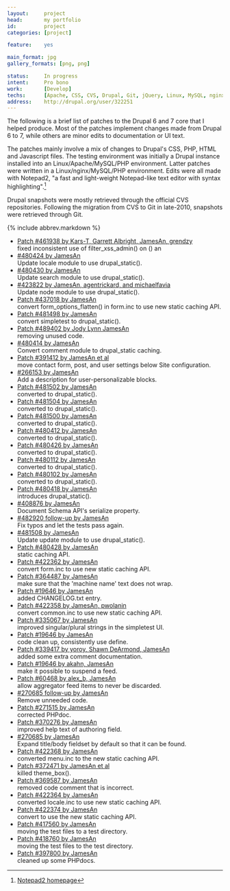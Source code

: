 ```yaml
---
layout:     project
head:       my portfolio
id:         project
categories: [project]

feature:    yes

main_format: jpg
gallery_formats: [png, png]

status:     In progress
intent:     Pro bono
work:       [Develop]
techs:      [Apache, CSS, CVS, Drupal, Git, jQuery, Linux, MySQL, nginx, PHP, XHTML]
address:    http://drupal.org/user/322251
---
```

The following is a brief list of patches to the Drupal 6 and 7 core that I helped produce. Most of the patches implement changes made from Drupal 6 to 7, while others are minor edits to documentation or UI text.

The patches mainly involve a mix of changes to Drupal's CSS, PHP, HTML and Javascript files. The testing environment was initially a Drupal instance installed into an Linux/Apache/MySQL/PHP environment. Latter patches were written in a Linux/nginx/MySQL/PHP environment. Edits were all made with Notepad2, "a fast and light-weight Notepad-like text editor with syntax highlighting".[^1]

Drupal snapshots were mostly retrieved through the official CVS repositories. Following the migration from CVS to Git in late-2010, snapshots were retrieved through Git.

[^1]: [Notepad2 homepage](http://www.flos-freeware.ch/notepad2.html)

{% include abbrev.markdown %}

<ul>
  <li><a href="http://drupal.org/commitlog/commit/2/e5e3d279e299b00890e86f8fa2f4b48ca1ce9948" rel="nofollow external">Patch #461938 by Kars-T, Garrett Albright, JamesAn, grendzy</a><br/> fixed inconsistent use of filter_xss_admin() on () an</li>
  <li><a href="http://drupal.org/commitlog/commit/2/6b4aa3080f37c589b7d7cb30fecae450f1ac3abc" rel="nofollow external">#480424 by JamesAn</a><br/> Update locale module to use drupal_static().</li>
  <li><a href="http://drupal.org/commitlog/commit/2/2aed502f93be8ce40a90f31759a8619389d96959" rel="nofollow external">#480430 by JamesAn</a><br/> Update search module to use drupal_static().</li>
  <li><a href="http://drupal.org/commitlog/commit/2/311a25cae3a7ce411138466c474bf24b0e758210" rel="nofollow external">#423822 by JamesAn, agentrickard, and michaelfavia</a><br/> Update node module to use drupal_static().</li>
  <li><a href="http://drupal.org/commitlog/commit/2/1b521566bb9777c177e1d89eb6091d946ff300f0" rel="nofollow external">Patch #437018 by JamesAn</a><br/> convert form_options_flatten() in form.inc to use new static caching API.</li>
  <li><a href="http://drupal.org/commitlog/commit/2/e8b82e0ba44faf30b71a3b19477497a24ddc466c" rel="nofollow external">Patch #481498 by JamesAn</a><br/> convert simpletest to drupal_static().</li>
  <li><a href="http://drupal.org/commitlog/commit/2/e66f235ac4a84a92d0430587c284954f18705bab" rel="nofollow external">Patch #489402 by Jody Lynn JamesAn</a><br/> removing unused code.</li>
  <li><a href="http://drupal.org/commitlog/commit/2/097ea891f1276389ff458b5842d44b8c5db9b41a" rel="nofollow external">#480414 by JamesAn</a><br/> Convert comment module to drupal_static caching.</li>
  <li><a href="http://drupal.org/commitlog/commit/2/daedf71b7c1683a21df35e2f9d8660e89deeea62" rel="nofollow external">Patch #391412 by JamesAn et al</a><br/> move contact form, post, and user settings below Site configuration.</li>
  <li><a href="http://drupal.org/commitlog/commit/2/ece9032afd035bbe4ca55b6fd671df03b96b4e35" rel="nofollow external">#266153 by JamesAn</a><br/> Add a description for user-personalizable blocks.</li>
  <li><a href="http://drupal.org/commitlog/commit/2/1931f3b9d4e8f281dfa240373059f8c1f35e7c4f" rel="nofollow external">Patch #481502 by JamesAn</a><br/> converted to drupal_static().</li>
  <li><a href="http://drupal.org/commitlog/commit/2/fd96af92411341f9d672f9ba69c0a94c4b597fe8" rel="nofollow external">Patch #481504 by JamesAn</a><br/> converted to drupal_static().</li>
  <li><a href="http://drupal.org/commitlog/commit/2/43b21cffddeaf50b5690888c66fd2eb179d3d8d1" rel="nofollow external">Patch #481500 by JamesAn</a><br/> converted to drupal_static().</li>
  <li><a href="http://drupal.org/commitlog/commit/2/8322883918d3f4351cf05596bef0c3ec587968a9" rel="nofollow external">Patch #480412 by JamesAn</a><br/> converted to drupal_static().</li>
  <li><a href="http://drupal.org/commitlog/commit/2/eb0839b984cec146a3580cc40e00a58650e460d1" rel="nofollow external">Patch #480426 by JamesAn</a><br/> converted to drupal_static().</li>
  <li><a href="http://drupal.org/commitlog/commit/2/2af96209f174ad35f1568b2f7f9b8947e632a5a4" rel="nofollow external">Patch #480112 by JamesAn</a><br/> converted to drupal_static().</li>
  <li><a href="http://drupal.org/commitlog/commit/2/c5f4624fe72f2588be8e360fe7957fd47fc4795e" rel="nofollow external">Patch #480102 by JamesAn</a><br/> converted to drupal_static().</li>
  <li><a href="http://drupal.org/commitlog/commit/2/709bb0a19a6a55dd409f7a5ffde2afab767599a2" rel="nofollow external">Patch #480418 by JamesAn</a><br/> introduces drupal_static().</li>
  <li><a href="http://drupal.org/commitlog/commit/2/469471fddeb365d73fc932ab660c72a8be6c901b" rel="nofollow external">#408876 by JamesAn</a><br/> Document Schema API's serialize property.</li>
  <li><a href="http://drupal.org/commitlog/commit/2/d907375fc1b57cd7511cba85fdaa4c9a81a532bd" rel="nofollow external">#482920 follow-up by JamesAn</a><br/> Fix typos and let the tests pass again.</li>
  <li><a href="http://drupal.org/commitlog/commit/2/3780e8a6c208a668462fc44d7f32b8385611d8bf" rel="nofollow external">#481508 by JamesAn</a><br/> Update update module to use drupal_static().</li>
  <li><a href="http://drupal.org/commitlog/commit/2/19a6c84f7c25b2eb5a539b083999c2365b23f230" rel="nofollow external">Patch #480428 by JamesAn</a><br/> static caching API.</li>
  <li><a href="http://drupal.org/commitlog/commit/2/4f2e13f50376a9032f8157563aeb6eede34433eb" rel="nofollow external">Patch #422362 by JamesAn</a><br/> convert form.inc to use new static caching API.</li>
  <li><a href="http://drupal.org/commitlog/commit/2/b8f18b39c29b5297d76037ba8ac69941baaaab86" rel="nofollow external">Patch #364487 by JamesAn</a><br/> make sure that the 'machine name' text does not wrap.</li>
  <li><a href="http://drupal.org/commitlog/commit/2/ec78fef144b70854d2a9b770c135960cd9ad8517" rel="nofollow external">Patch #19646 by JamesAn</a><br/> added CHANGELOG.txt entry.</li>
  <li><a href="http://drupal.org/commitlog/commit/2/3876e6acc6661926d756031d335ea634f2c19c0a" rel="nofollow external">Patch #422358 by JamesAn, pwolanin</a><br/> convert common.inc to use new static caching API.</li>
  <li><a href="http://drupal.org/commitlog/commit/2/23309d1022b4a401a4d8992ba0c10ba5d9b722ef" rel="nofollow external">Patch #335067 by JamesAn</a><br/> improved singular/plural strings in the simpletest UI.</li>
  <li><a href="http://drupal.org/commitlog/commit/2/6e93e567e4f3dd1e1e4c34162f8fd13c3b8b2632" rel="nofollow external">Patch #19646 by JamesAn</a><br/> code clean up, consistently use define.</li>
  <li><a href="http://drupal.org/commitlog/commit/2/119141276c54bccd18becf8c3dd673e93eb22ddd" rel="nofollow external">Patch #339417 by yoroy, Shawn DeArmond, JamesAn</a><br/> added some extra comment documentation.</li>
  <li><a href="http://drupal.org/commitlog/commit/2/556f62f81a35dbef8b648fde1c23a71a3487a7b6" rel="nofollow external">Patch #19646 by akahn, JamesAn</a><br/> make it possible to suspend a feed.</li>
  <li><a href="http://drupal.org/commitlog/commit/2/e8c674647ecd15720b62c86ef8bd11d05df5ce9f" rel="nofollow external">Patch #60468 by alex_b, JamesAn</a><br/> allow aggregator feed items to never be discarded.</li>
  <li><a href="http://drupal.org/commitlog/commit/2/8550540b511967961c095fc085c8cc8062c424f3" rel="nofollow external">#270685 follow-up by JamesAn</a><br/> Remove unneeded code.</li>
  <li><a href="http://drupal.org/commitlog/commit/2/11067d384d4120ff515b5f0066cd93923cdd6107" rel="nofollow external">Patch #271515 by JamesAn</a><br/> corrected PHPdoc.</li>
  <li><a href="http://drupal.org/commitlog/commit/2/160e652819ae49e9e72f460b3cc0090b0a0d9c76" rel="nofollow external">Patch #370276 by JamesAn</a><br/> improved help text of authoring field.</li>
  <li><a href="http://drupal.org/commitlog/commit/2/7138a5d5d005232f91ae629b4d5baec64d0697fa" rel="nofollow external">#270685 by JamesAn</a><br/> Expand title/body fieldset by default so that it can be found.</li>
  <li><a href="http://drupal.org/commitlog/commit/2/b90912c8851bbb5d7c740694be54d801a08ec3b0" rel="nofollow external">Patch #422368 by JamesAn</a><br/> converted menu.inc to the new static caching API.</li>
  <li><a href="http://drupal.org/commitlog/commit/2/e81096f5bc509b650aba39ce1868efa066aa8152" rel="nofollow external">Patch #372471 by JamesAn et al</a><br/> killed theme_box().</li>
  <li><a href="http://drupal.org/commitlog/commit/2/1de1293df0077fb2e17248e826607ab0004e9851" rel="nofollow external">Patch #369587 by JamesAn</a><br/> removed code comment that is incorrect.</li>
  <li><a href="http://drupal.org/commitlog/commit/2/2704385be8ddaf98a209695551a73ff05dbcee91" rel="nofollow external">Patch #422364 by JamesAn</a><br/> converted locale.inc to use new static caching API.</li>
  <li><a href="http://drupal.org/commitlog/commit/2/ce4df7b66b9b7475b28eaaf3ca92f043f511cf3e" rel="nofollow external">Patch #422374 by JamesAn</a><br/> convert to use the new static caching API.</li>
  <li><a href="http://drupal.org/commitlog/commit/2/238c2a61e6337c6cca094a06ee90667c2ada5988" rel="nofollow external">Patch #417560 by JamesAn</a><br/> moving the test files to a test directory.</li>
  <li><a href="http://drupal.org/commitlog/commit/2/f3c784ae4090883d12d768c50ff7445610f917db" rel="nofollow external">Patch #418760 by JamesAn</a><br/> moving the test files to the test directory.</li>
  <li><a href="http://drupal.org/commitlog/commit/2/c403b16006428696815d3fc8fc9640c976d80e13" rel="nofollow external">Patch #397800 by JamesAn</a><br/> cleaned up some PHPdocs.</li>
</ul>
